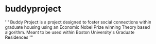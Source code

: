 # buddyproject
'''
Buddy Project is a project designed to foster social connections within graduate housing using an Economic Nobel Prize winning Theory based algorithm.
Meant to be used within Boston University's Graduate Residences
'''
